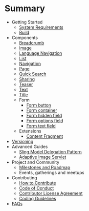 # Summary

* Getting Started
    * [System Requirements](documentation/gettingstarted/SYSTEM_REQUIREMENTS.md)
    * [Build](documentation/gettingstarted/BUILD.md)
* Components
    * [Breadcrumb](../content/src/content/jcr_root/apps/core/wcm/components/breadcrumb/v2/breadcrumb/README.md)
    * [Image](../content/src/content/jcr_root/apps/core/wcm/components/image/v2/image/README.md)
    * [Language Navigation](../content/src/content/jcr_root/apps/core/wcm/components/languagenavigation/v1/languagenavigation/README.md)
    * [List](../content/src/content/jcr_root/apps/core/wcm/components/list/v2/list/README.md)
    * [Navigation](../content/src/content/jcr_root/apps/core/wcm/components/navigation/v1/navigation/README.md)
    * [Page](../content/src/content/jcr_root/apps/core/wcm/components/page/v2/page/README.md)
    * [Quick Search](../content/src/content/jcr_root/apps/core/wcm/components/search/v1/search/README.md)
    * [Sharing](../content/src/content/jcr_root/apps/core/wcm/components/sharing/v1/sharing/README.md)
    * [Teaser](../content/src/content/jcr_root/apps/core/wcm/sandbox/components/teaser/v1/teaser/README.md)
    * [Text](../content/src/content/jcr_root/apps/core/wcm/components/text/v2/text/README.md)
    * [Title](../content/src/content/jcr_root/apps/core/wcm/components/title/v2/title/README.md)
    * Form
        * [Form button](../content/src/content/jcr_root/apps/core/wcm/components/form/button/v2/button/README.md)
        * [Form container](../content/src/content/jcr_root/apps/core/wcm/components/form/container/v2/container/README.md)
        * [Form hidden field](../content/src/content/jcr_root/apps/core/wcm/components/form/hidden/v2/hidden/README.md)
        * [Form options field](../content/src/content/jcr_root/apps/core/wcm/components/form/options/v2/options/README.md)
        * [Form text field](../content/src/content/jcr_root/apps/core/wcm/components/form/text/v2/text/README.md)
    * Extensions
        * [Content Fragment](../extension/contentfragment/content/src/content/jcr_root/apps/core/wcm/extension/components/contentfragment/v1/contentfragment/README.md)
* [Versioning](VERSIONING.md)
* Advanced Guides
    * [Sling Model Delegation Pattern](documentation/advancedguides/SLING_MODELS_DELEGATION_PATTERN.md)
    * [Adaptive Image Servlet](documentation/advancedguides/ADAPTIVE_IMAGE_SERVLET.md)
* Project and Community
    * [Milestones and Roadmap](projectandcommunity/ROADMAP.md)
    * Events, gatherings and meetups
* Contributing
    * [How to Contribute](documentation/contributing/HOW_TO_CONTRIBUTE.md)
    * [Code of Conduct](documentation/contributing/CODE_OF_CONDUCT.md)
    * [Contributor License Agreement](documentation/contributing/CONTRIBUTOR_LICENSE_AGREEMENT.md)
    * [Coding Guidelines](documentation/contributing/CODING_GUIDELINES.md)
* [FAQs](documentation/FAQS.md)
